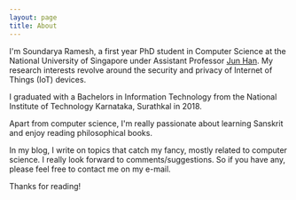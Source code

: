 ```yaml
---
layout: page
title: About
---
```

  I'm Soundarya Ramesh, a first year PhD student in Computer Science at the National University of Singapore under Assistant Professor [Jun Han](https://www.comp.nus.edu.sg/~junhan/). My research interests revolve around the security and privacy of Internet of Things (IoT) devices.

  I graduated with a Bachelors in Information Technology from the National Institute of Technology Karnataka, Surathkal in 2018. 

  Apart from computer science, I'm really passionate about learning Sanskrit and enjoy reading philosophical books.

  In my blog, I write on topics that catch my fancy, mostly related to computer science. I really look forward to comments/suggestions. So if you have any, please feel free to contact me on my e-mail. 

<!--Apart from research, I'm very interested in -->


<!--In the novel, *The Strange Case of Dr. Jeykll and Mr. Hyde*, Mr. Poole is Dr. Jekyll's virtuous and loyal butler. Similarly, Poole is an upstanding and effective butler that helps you build Jekyll themes. It's made by [@mdo](https://twitter.com/mdo).

There are currently two themes built on Poole:

* [Hyde](http://hyde.getpoole.com)
* [Lanyon](http://lanyon.getpoole.com)

Learn more and contribute on [GitHub](https://github.com/poole).

## Setup

Some fun facts about the setup of this project include:

* Built for [Jekyll](http://jekyllrb.com)
* Developed on GitHub and hosted for free on [GitHub Pages](https://pages.github.com)
* Coded with [Sublime Text 2](http://sublimetext.com), an amazing code editor
* Designed and developed while listening to music like [Blood Bros Trilogy](https://soundcloud.com/maddecent/sets/blood-bros-series)

Have questions or suggestions? Feel free to [open an issue on GitHub](https://github.com/poole/issues/new) or [ask me on Twitter](https://twitter.com/mdo).
-->
Thanks for reading!
